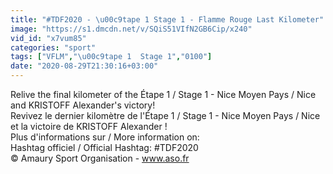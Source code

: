 ```yaml
---
title: "#TDF2020 - \u00c9tape 1 Stage 1 - Flamme Rouge Last Kilometer"
image: "https://s1.dmcdn.net/v/SQiS51VIfN2GB6Cip/x240"
vid_id: "x7vum85"
categories: "sport"
tags: ["VFLM","\u00c9tape 1  Stage 1","0100"]
date: "2020-08-29T21:30:16+03:00"
---
```

Relive the final kilometer of the Étape 1 / Stage 1 - Nice Moyen Pays / Nice and KRISTOFF Alexander's victory!  <br>Revivez le dernier kilomètre de l'Étape 1 / Stage 1 - Nice Moyen Pays / Nice et la victoire de KRISTOFF Alexander !  <br>Plus d'informations sur / More information on:  <br>Hashtag officiel / Official Hashtag: #TDF2020  <br>© Amaury Sport Organisation - www.aso.fr
